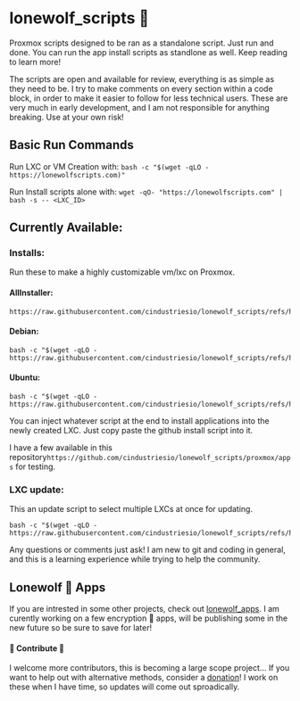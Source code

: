 # lonewolf_scripts :wolf:

Proxmox scripts designed to be ran as a standalone script. Just run and done.
You can run the app install scripts as standlone as well. Keep reading to learn more!

The scripts are open and available for review, everything is as simple as they need to be. I try to make comments on every section within a code block, in order to make it easier to follow for less technical users.
These are very much in early development, and I am not responsible for anything breaking. Use at your own risk!

## Basic Run Commands
Run LXC or VM Creation with: ```bash -c "$(wget -qLO - https://lonewolfscripts.com)"```

Run Install scripts alone with: ```wget -qO- "https://lonewolfscripts.com" | bash -s -- <LXC_ID>```


## Currently Available:

### Installs:
Run these to make a highly customizable vm/lxc on Proxmox.

#### AllInstaller:
```
https://raw.githubusercontent.com/cindustriesio/lonewolf_scripts/refs/heads/main/proxmox/ultra_scripts/enhanced_vm_lxc_install.sh
```

#### Debian:
```
bash -c "$(wget -qLO - https://raw.githubusercontent.com/cindustriesio/lonewolf_scripts/refs/heads/main/proxmox/lxc/debian_lxc_git.sh)"
```

#### Ubuntu:
```
bash -c "$(wget -qLO - https://raw.githubusercontent.com/cindustriesio/lonewolf_scripts/refs/heads/main/proxmox/lxc/ubuntu_lxc_git.sh)"
```

You can inject whatever script at the end to install applications into the newly created LXC. Just copy paste the github install script into it.

I have a few available in this repository```https://github.com/cindustriesio/lonewolf_scripts/proxmox/apps``` for testing.

### LXC update:
This an update script to select multiple LXCs at once for updating.
```
bash -c "$(wget -qLO - https://raw.githubusercontent.com/cindustriesio/lonewolf_scripts/refs/heads/main/proxmox/lxc/lxc_update_selectable.sh)"
```

Any questions or comments just ask! I am new to git and coding in general, and this is a learning experience while trying to help the community.

## Lonewolf :wolf: Apps
If you are intrested in some other projects, check out [lonewolf_apps](https://github.com/cindustriesio/lonewolf_apps). 
I am curently working on a few encryption :closed_lock_with_key: apps, will be publishing some in the new future so be sure to save for later!

#### :wolf: Contribute :wolf:
I welcome more contributors, this is becoming a large scope project...
If you want to help out with alternative methods, consider a [donation](https://ko-fi.com/technaut951)! I work on these when I have time, so updates will come out sproadically.

